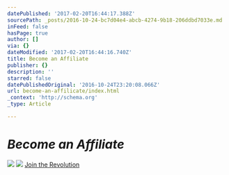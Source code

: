 ```yaml
---
datePublished: '2017-02-20T16:44:17.388Z'
sourcePath: _posts/2016-10-24-bc7d04e4-abcb-4274-9b18-206ddbd7033e.md
inFeed: false
hasPage: true
author: []
via: {}
dateModified: '2017-02-20T16:44:16.740Z'
title: Become an Affiliate
publisher: {}
description: ''
starred: false
datePublishedOriginal: '2016-10-24T23:20:08.066Z'
url: become-an-affilicate/index.html
_context: 'http://schema.org'
_type: Article

---
```

# _**Become an Affiliate**_
![](https://the-grid-user-content.s3-us-west-2.amazonaws.com/41ff68a3-1714-45c2-804d-3ee224815551.jpg)
![](https://the-grid-user-content.s3-us-west-2.amazonaws.com/59b52378-c15a-4285-93a4-598f9e4e4628.jpg)
[Join the Revolution][0]

[0]: https://goldenhairnation-com.3dcartstores.com/affiliateinfo.asp